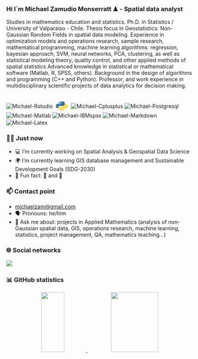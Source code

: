 ### Hi I´m Michael Zamudio Monserratt ♟ - Spatial data analyst
<div>
  <p>
Studies in mathematics education and statistics. Ph.D. in Statistics / University of Valparaíso - Chile. Thesis focus in Geostatistics: Non-Gaussian Random Fields in spatial data modeling. Experience in optimization models and operations research, sample research, mathematical programming, machine learning algorithms: regression, bayesian approach, SVM, neural networks, PCA, clustering, as well as statistical modeling theory, quality control, and other applied methods of spatial statistics Advanced knowledge in statistical or mathematical software (Matlab, R, SPSS, others). Background in the design of algorithms and programming (C++ and Python). Professor, and work experience in multidisciplinary scientific projects of data analytics for decision making.
</p>
</div>

<div style="display: inline_block"><br>
  <img align="center" alt="Michael-Rstudio" height="30" width="40" src="https://cdn.jsdelivr.net/gh/devicons/devicon/icons/rstudio/rstudio-plain.svg">
  <img align="center" alt="Michael-Python" height="30" width="40" src="https://raw.githubusercontent.com/devicons/devicon/master/icons/python/python-original.svg">
  <img align="center" alt="Michael-Cplusplus" height="30" width="40" src="https://cdn.jsdelivr.net/gh/devicons/devicon/icons/cplusplus/cplusplus-line.svg">
  <img align="center" alt="Michael-Postgresql" height="30" width="40" src="https://cdn.jsdelivr.net/gh/devicons/devicon/icons/postgresql/postgresql-plain-wordmark.svg">
  <img align="center" alt="Michael-Matlab" height="30" width="40" src="https://cdn.jsdelivr.net/gh/devicons/devicon/icons/matlab/matlab-original.svg">
  <img align="center" alt="Michael-IBMspss" height="30" width="40" src="https://cdn.jsdelivr.net/gh/devicons/devicon/icons/spss/spss-plain.svg">
  <img align="center" alt="Michael-Markdown" height="30" width="40" src="https://cdn.jsdelivr.net/gh/devicons/devicon/icons/markdown/markdown-original.svg">
  <img align="center" alt="Michael-Latex" height="30" width="40" src="https://cdn.jsdelivr.net/gh/devicons/devicon/icons/latex/latex-original.svg">
</div>

### 🏃‍♂️ Just now
- 💻 I’m currently working on Spatial Analysis & Geospatial Data Science
- 🌍 I’m currently learning GIS database management and Sustainable Development Goals (SDG-2030)
- 🤘 Fun fact: 🎾 and 🎸
  
### 📫 Contact point
- michaelzam@gmail.com
- 🗣 Pronouns: he/him
- 💬 Ask me about: projects in Applied Mathematics (analysis of non-Gaussian spatial data, GIS, operations research, machine learning, statistics, project management, QA, mathematics teaching...)

### 🌐 Social networks
<div> 
 <a href="https://www.linkedin.com/in/michael-zamudio-monserratt-b92353218/" target="_blank"><img src="https://img.shields.io/badge/-LinkedIn-%230077B5?style=for-the-badge&logo=linkedin&logoColor=white" target="_blank"></a> 
</div>

### 📊 GitHub statistics
<div align="center">
  <a href="https://github.com//michaelzam">
  <img height="160em" width="35%"  src="https://github-readme-stats.vercel.app/api?username=michaelzam&show_icons=true&theme=dark&include_all_commits=true&count_private=true"/>
  <img height="160em" width="50%"  src="https://github-readme-stats.vercel.app/api/top-langs/?username=michaelzam&layout=compact&langs_count=7&theme=dark"/>
</div>

